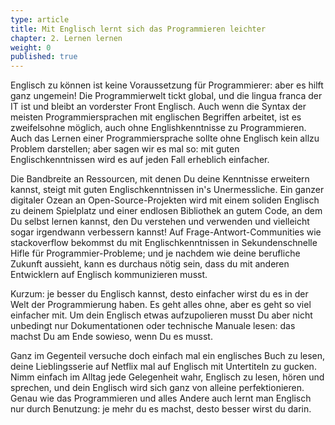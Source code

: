```yaml
---
type: article
title: Mit Englisch lernt sich das Programmieren leichter
chapter: 2. Lernen lernen
weight: 0
published: true
---
```


Englisch zu können ist keine Voraussetzung für Programmierer: aber es hilft ganz ungemein! Die Programmierwelt tickt global, und die lingua franca der IT ist und bleibt an vorderster Front Englisch. Auch wenn die Syntax der meisten Programmiersprachen mit englischen Begriffen arbeitet, ist es zweifelsohne möglich, auch ohne Englishkenntnisse zu Programmieren. Auch das Lernen einer Programmiersprache sollte ohne Englisch kein allzu Problem darstellen; aber sagen wir es mal so: mit guten Englischkenntnissen wird es auf jeden Fall erheblich einfacher.

Die Bandbreite an Ressourcen, mit denen Du deine Kenntnisse erweitern kannst, steigt mit guten Englischkenntnissen in's Unermessliche. Ein ganzer digitaler Ozean an Open-Source-Projekten wird mit einem soliden Englisch zu deinem Spielplatz und einer endlosen Bibliothek an gutem Code, an dem Du selbst lernen kannst, den Du verstehen und verwenden und vielleicht sogar irgendwann verbessern kannst! Auf Frage-Antwort-Communities wie stackoverflow bekommst du mit Englischkenntnissen in Sekundenschnelle Hifle für Programmier-Probleme; und je nachdem wie deine berufliche Zukunft aussieht, kann es durchaus nötig sein, dass du mit anderen Entwicklern auf Englisch kommunizieren musst.

Kurzum: je besser du Englisch kannst, desto einfacher wirst du es in der Welt der Programmierung haben. Es geht alles ohne, aber es geht so viel einfacher mit. Um dein Englisch etwas aufzupolieren musst Du aber nicht unbedingt nur Dokumentationen oder technische Manuale lesen: das machst Du am Ende sowieso, wenn Du es musst.

Ganz im Gegenteil versuche doch einfach mal ein englisches Buch zu lesen, deine Lieblingsserie auf Netflix mal auf Englisch mit Untertiteln zu gucken. Nimm einfach im Alltag jede Gelegenheit wahr, Englisch zu lesen, hören und sprechen, und dein Englisch wird sich ganz von alleine perfektionieren. Genau wie das Programmieren und alles Andere auch lernt man Englisch nur durch Benutzung: je mehr du es machst, desto besser wirst du darin.
